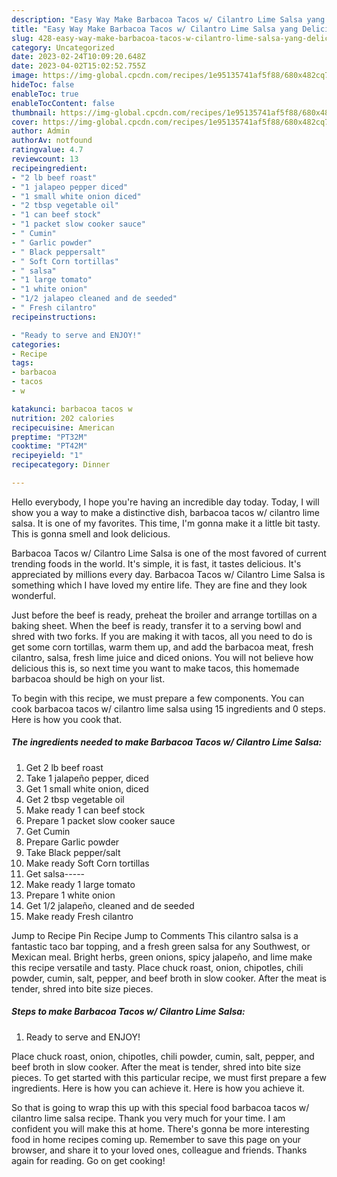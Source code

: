 ```yaml
---
description: "Easy Way Make Barbacoa Tacos w/ Cilantro Lime Salsa yang Delicious}"
title: "Easy Way Make Barbacoa Tacos w/ Cilantro Lime Salsa yang Delicious}"
slug: 428-easy-way-make-barbacoa-tacos-w-cilantro-lime-salsa-yang-delicious
category: Uncategorized
date: 2023-02-24T10:09:20.648Z
date: 2023-04-02T15:02:52.755Z
image: https://img-global.cpcdn.com/recipes/1e95135741af5f88/680x482cq70/barbacoa-tacos-w-cilantro-lime-salsa-recipe-main-photo.jpg
hideToc: false
enableToc: true
enableTocContent: false
thumbnail: https://img-global.cpcdn.com/recipes/1e95135741af5f88/680x482cq70/barbacoa-tacos-w-cilantro-lime-salsa-recipe-main-photo.jpg
cover: https://img-global.cpcdn.com/recipes/1e95135741af5f88/680x482cq70/barbacoa-tacos-w-cilantro-lime-salsa-recipe-main-photo.jpg
author: Admin
authorAv: notfound
ratingvalue: 4.7
reviewcount: 13
recipeingredient:
- "2 lb beef roast"
- "1 jalapeo pepper diced"
- "1 small white onion diced"
- "2 tbsp vegetable oil"
- "1 can beef stock"
- "1 packet slow cooker sauce"
- " Cumin"
- " Garlic powder"
- " Black peppersalt"
- " Soft Corn tortillas"
- " salsa"
- "1 large tomato"
- "1 white onion"
- "1/2 jalapeo cleaned and de seeded"
- " Fresh cilantro"
recipeinstructions:

- "Ready to serve and ENJOY!"
categories:
- Recipe
tags:
- barbacoa
- tacos
- w

katakunci: barbacoa tacos w 
nutrition: 202 calories
recipecuisine: American
preptime: "PT32M"
cooktime: "PT42M"
recipeyield: "1"
recipecategory: Dinner

---
```



Hello everybody, I hope you're having an incredible day today. Today, I will show you a way to make a distinctive dish, barbacoa tacos w/ cilantro lime salsa. It is one of my favorites. This time, I'm gonna make it a little bit tasty. This is gonna smell and look delicious.

Barbacoa Tacos w/ Cilantro Lime Salsa is one of the most favored of current trending foods in the world. It's simple, it is fast, it tastes delicious. It's appreciated by millions every day. Barbacoa Tacos w/ Cilantro Lime Salsa is something which I have loved my entire life. They are fine and they look wonderful.

Just before the beef is ready, preheat the broiler and arrange tortillas on a baking sheet. When the beef is ready, transfer it to a serving bowl and shred with two forks. If you are making it with tacos, all you need to do is get some corn tortillas, warm them up, and add the barbacoa meat, fresh cilantro, salsa, fresh lime juice and diced onions. You will not believe how delicious this is, so next time you want to make tacos, this homemade barbacoa should be high on your list.


To begin with this recipe, we must prepare a few components. You can cook barbacoa tacos w/ cilantro lime salsa using 15 ingredients and 0 steps. Here is how you cook that.

<!--inarticleads1-->

##### The ingredients needed to make Barbacoa Tacos w/ Cilantro Lime Salsa:

1. Get 2 lb beef roast
1. Take 1 jalapeño pepper, diced
1. Get 1 small white onion, diced
1. Get 2 tbsp vegetable oil
1. Make ready 1 can beef stock
1. Prepare 1 packet slow cooker sauce
1. Get  Cumin
1. Prepare  Garlic powder
1. Take  Black pepper/salt
1. Make ready  Soft Corn tortillas
1. Get  salsa-----
1. Make ready 1 large tomato
1. Prepare 1 white onion
1. Get 1/2 jalapeño, cleaned and de seeded
1. Make ready  Fresh cilantro


Jump to Recipe Pin Recipe Jump to Comments This cilantro salsa is a fantastic taco bar topping, and a fresh green salsa for any Southwest, or Mexican meal. Bright herbs, green onions, spicy jalapeño, and lime make this recipe versatile and tasty. Place chuck roast, onion, chipotles, chili powder, cumin, salt, pepper, and beef broth in slow cooker. After the meat is tender, shred into bite size pieces. 

<!--inarticleads2-->

##### Steps to make Barbacoa Tacos w/ Cilantro Lime Salsa:


1. Ready to serve and ENJOY!

Place chuck roast, onion, chipotles, chili powder, cumin, salt, pepper, and beef broth in slow cooker. After the meat is tender, shred into bite size pieces. To get started with this particular recipe, we must first prepare a few ingredients. Here is how you can achieve it. Here is how you achieve it. 

So that is going to wrap this up with this special food barbacoa tacos w/ cilantro lime salsa recipe. Thank you very much for your time. I am confident you will make this at home. There's gonna be more interesting food in home recipes coming up. Remember to save this page on your browser, and share it to your loved ones, colleague and friends. Thanks again for reading. Go on get cooking!
